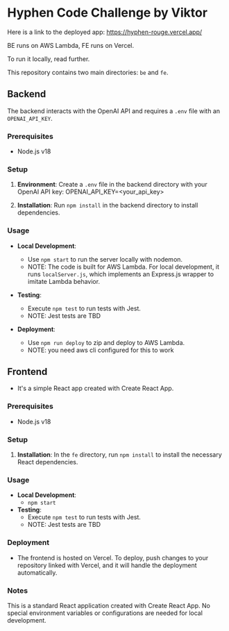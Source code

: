 # Hyphen Code Challenge by Viktor

Here is a link to the deployed app: https://hyphen-rouge.vercel.app/

BE runs on AWS Lambda, FE runs on Vercel.

To run it locally, read further.

This repository contains two main directories: `be` and `fe`.
## Backend

The backend interacts with the OpenAI API and requires a `.env` file with an `OPENAI_API_KEY`.

### Prerequisites

- Node.js v18

### Setup

1. **Environment**: Create a `.env` file in the backend directory with your OpenAI API key:
   OPENAI_API_KEY=<your_api_key>


2. **Installation**: Run `npm install` in the backend directory to install dependencies.

### Usage

- **Local Development**:
    - Use `npm start` to run the server locally with nodemon.
    - NOTE: The code is built for AWS Lambda. For local development, it runs `localServer.js`, which implements an Express.js wrapper to imitate Lambda behavior.

- **Testing**:
    - Execute `npm test` to run tests with Jest.
    - NOTE: Jest tests are TBD

- **Deployment**:
    - Use `npm run deploy` to zip and deploy to AWS Lambda.
    - NOTE: you need aws cli configured for this to work

## Frontend

- It's a simple React app created with Create React App. 

### Prerequisites

- Node.js v18

### Setup

1. **Installation**: In the `fe` directory, run `npm install` to install the necessary React dependencies.

### Usage

- **Local Development**:
    - `npm start`
- **Testing**:
    - Execute `npm test` to run tests with Jest.
    - NOTE: Jest tests are TBD

### Deployment

- The frontend is hosted on Vercel. To deploy, push changes to your repository linked with Vercel, and it will handle the deployment automatically.

### Notes

This is a standard React application created with Create React App. No special environment variables or configurations are needed for local development.
